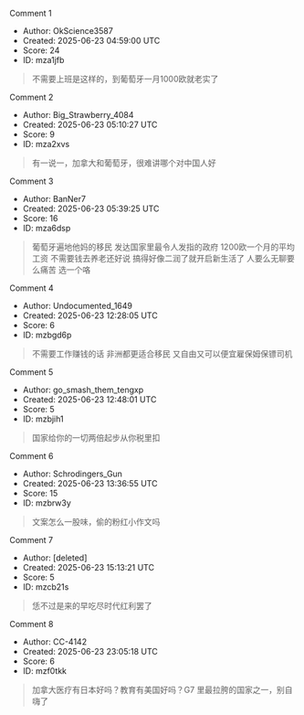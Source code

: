Comment 1

- Author: OkScience3587
- Created: 2025-06-23 04:59:00 UTC
- Score: 24
- ID: mza1jfb

> 不需要上班是这样的，到葡萄牙一月1000欧就老实了

Comment 2

- Author: Big_Strawberry_4084
- Created: 2025-06-23 05:10:27 UTC
- Score: 9
- ID: mza2xvs

> 有一说一，加拿大和葡萄牙，很难讲哪个对中国人好

Comment 3

- Author: BanNer7
- Created: 2025-06-23 05:39:25 UTC
- Score: 16
- ID: mza6dsp

> 葡萄牙遍地他妈的移民
> 发达国家里最令人发指的政府
> 1200欧一个月的平均工资
> 不需要钱去养老还好说
> 搞得好像二润了就开启新生活了
> 人要么无聊要么痛苦 选一个咯

Comment 4

- Author: Undocumented_1649
- Created: 2025-06-23 12:28:05 UTC
- Score: 6
- ID: mzbgd6p

> 不需要工作赚钱的话 非洲都更适合移民 又自由又可以便宜雇保姆保镖司机

Comment 5

- Author: go_smash_them_tengxp
- Created: 2025-06-23 12:48:01 UTC
- Score: 5
- ID: mzbjih1

> 国家给你的一切两倍起步从你税里扣

Comment 6

- Author: Schrodingers_Gun
- Created: 2025-06-23 13:36:55 UTC
- Score: 15
- ID: mzbrw3y

> 文案怎么一股味，偷的粉红小作文吗

Comment 7

- Author: [deleted]
- Created: 2025-06-23 15:13:21 UTC
- Score: 5
- ID: mzcb21s

> 恁不过是来的早吃尽时代红利罢了

Comment 8

- Author: CC-4142
- Created: 2025-06-23 23:05:18 UTC
- Score: 6
- ID: mzf0tkk

> 加拿大医疗有日本好吗？教育有美国好吗？G7 里最拉胯的国家之一，别自嗨了
